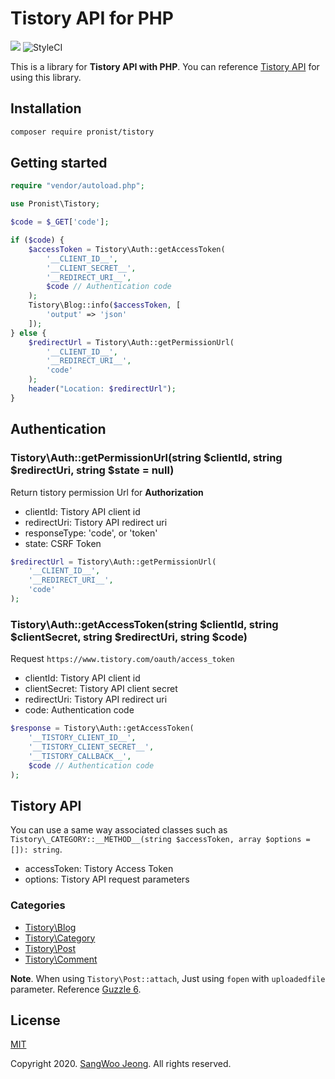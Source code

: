 # Tistory API for PHP

<p>
    <img src="https://travis-ci.com/pronist/tistory.svg?branch=master">
    <img src="https://github.styleci.io/repos/155703406/shield?branch=master" alt="StyleCI">
</p>

This is a library for **Tistory API with PHP**. You can reference [Tistory API](https://tistory.github.io/document-tistory-apis/) for using this library.

## Installation

```bash
composer require pronist/tistory
```

## Getting started

```php
require "vendor/autoload.php";

use Pronist\Tistory;

$code = $_GET['code'];

if ($code) {
    $accessToken = Tistory\Auth::getAccessToken(
        '__CLIENT_ID__',
        '__CLIENT_SECRET__',
        '__REDIRECT_URI__',
        $code // Authentication code
    );
    Tistory\Blog::info($accessToken, [
        'output' => 'json'
    ]);
} else {
    $redirectUrl = Tistory\Auth::getPermissionUrl(
        '__CLIENT_ID__',
        '__REDIRECT_URI__',
        'code'
    );
    header("Location: $redirectUrl");
}
```

## Authentication

### Tistory\Auth::getPermissionUrl(string $clientId, string $redirectUri, string $state = null)

Return tistory permission Url for **Authorization**

* clientId: Tistory API client id
* redirectUri: Tistory API redirect uri
* responseType: 'code', or 'token'
* state: CSRF Token

```php
$redirectUrl = Tistory\Auth::getPermissionUrl(
    '__CLIENT_ID__',
    '__REDIRECT_URI__',
    'code'
);
```

### Tistory\Auth::getAccessToken(string $clientId, string $clientSecret, string $redirectUri, string $code)

Request ```https://www.tistory.com/oauth/access_token```

* clientId: Tistory API client id
* clientSecret: Tistory API client secret
* redirectUri: Tistory API redirect uri
* code: Authentication code

```php
$response = Tistory\Auth::getAccessToken(
    '__TISTORY_CLIENT_ID__',
    '__TISTORY_CLIENT_SECRET__',
    '__TISTORY_CALLBACK__',
    $code // Authentication code
);
```

## Tistory API

You can use a same way associated classes such as ```Tistory\_CATEGORY::__METHOD__(string $accessToken, array $options = []): string```.

* accessToken: Tistory Access Token
* options: Tistory API request parameters

### Categories

* [Tistory\Blog](https://github.com/pronist/tistory/blob/master/src/Blog.php)
* [Tistory\Category](https://github.com/pronist/tistory/blob/master/src/Category.php)
* [Tistory\Post](https://github.com/pronist/tistory/blob/master/src/Post.php)
* [Tistory\Comment](https://github.com/pronist/tistory/blob/master/src/Comment.php)

**Note**. When using ```Tistory\Post::attach```, Just using ```fopen``` with ```uploadedfile``` parameter. Reference [Guzzle 6](http://docs.guzzlephp.org/en/stable/request-options.html#multipart).

## License

[MIT](https://github.com/pronist/tistory/blob/basic/LICENSE)

Copyright 2020. [SangWoo Jeong](https://github.com/pronist). All rights reserved.
